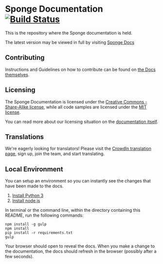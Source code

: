 # Sponge Documentation [![Build Status](https://travis-ci.org/SpongePowered/SpongeDocs.svg?branch=master)](https://travis-ci.org/SpongePowered/SpongeDocs)

This is the repository where the Sponge documentation is held.


The latest version may be viewed in full by visiting [Sponge Docs](https://docs.spongepowered.org/)

## Contributing

Instructions and Guidelines on how to contribute can be found on [the Docs themselves](https://docs.spongepowered.org/en/contributing/spongedocs.html).

## Licensing

The Sponge Documentation is licensed under the [Creative Commons - Share-Alike license](LICENSE.txt), 
while all code samples are licensed under the [MIT license](MIT-LICENSE.txt).

You can read more about our licensing situation on the [documentation itself](https://docs.spongepowered.org/stable/en/about/license.html).

## Translations

We're eagerly looking for translators! Please visit the [CrowdIn translation page](https://crowdin.com/project/sponge-docs), sign up, join the team, and start translating.

## Local Environment

You can setup an environment so you can instantly see the changes that have been made to the docs.

1. [Install Python 3](https://www.python.org)
2. [Install node.js](https://nodejs.org)

In terminal or the command line, within the directory containing this README, run the following commands:

	npm install -g gulp
	npm install
	pip install -r requirements.txt
	gulp

Your browser should open to reveal the docs. When you make a change to the documentation, the docs should refresh in the browser (possibly after a few seconds).
